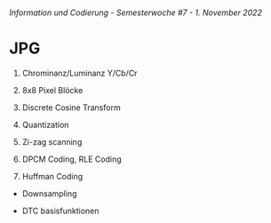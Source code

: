 ###### Information und Codierung - Semesterwoche #7 - 1. November 2022

# JPG

1) Chrominanz/Luminanz Y/Cb/Cr

2) 8x8 Pixel Blöcke

3) Discrete Cosine Transform

4) Quantization

5) Zi-zag scanning

6) DPCM Coding, RLE Coding

7) Huffman Coding

- Downsampling

- DTC basisfunktionen

